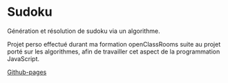 # Sudoku
Génération et résolution de sudoku via un algorithme.

Projet perso effectué durant ma formation openClassRooms suite au projet porté sur les algorithmes, afin de travailler cet aspect de la programmation JavaScript.

[Github-pages](https://raficraft.github.io/Sudoku/)
